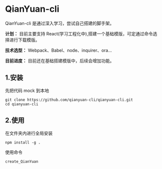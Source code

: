 # QianYuan-cli

QianYuan-cli 是通过深入学习，尝试自己搭建的脚手架。

**计划：** 目前主要支持 React(学习工程化中),搭建一个基础模版，可定通过命令选择进行下载模版。

**技术选型：** Webpack、Babel、node、inquirer、ora...

**目前进度：** 目前还在基础搭建模版中，后续会增加功能。

## 1.安装

先把代码 mock 到本地

```
git clone https://github.com/qianyuan-cli/qianyuan-cli.git
cd qianyuan-cli
```

## 2.使用

在文件夹内进行全局安装

```
npm install -g .
```

使用命令

```
create_QianYuan
```
